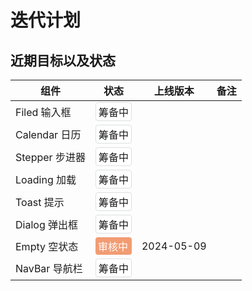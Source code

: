 # 迭代计划

## 近期目标以及状态

| 组件           | 状态                                                                                                  | 上线版本   | 备注 |
| -------------- | ----------------------------------------------------------------------------------------------------- | ---------- | ---- |
| Filed 输入框   | <div style="padding:2px 4px;background:#FFF;border-radius:4px;border:1px solid #dcdee0;">筹备中</div> |            |      |
| Calendar 日历  | <div style="padding:2px 4px;background:#FFF;border-radius:4px;border:1px solid #dcdee0;">筹备中</div> |            |      |
| Stepper 步进器 | <div style="padding:2px 4px;background:#FFF;border-radius:4px;border:1px solid #dcdee0;">筹备中</div> |            |      |
| Loading 加载   | <div style="padding:2px 4px;background:#FFF;border-radius:4px;border:1px solid #dcdee0;">筹备中</div> |            |      |
| Toast 提示     | <div style="padding:2px 4px;background:#FFF;border-radius:4px;border:1px solid #dcdee0;">筹备中</div> |            |      |
| Dialog 弹出框  | <div style="padding:2px 4px;background:#FFF;border-radius:4px;border:1px solid #dcdee0;">筹备中</div> |            |      |
| Empty 空状态   | <div style="padding:2px 4px;background:#F29C73;color:#fff;border-radius:4px;">审核中</div>            | 2024-05-09 |      |
| NavBar 导航栏  | <div style="padding:2px 4px;background:#FFF;border-radius:4px;border:1px solid #dcdee0;">筹备中</div> |            |      |
